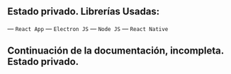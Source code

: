 ## Estado privado. Librerías Usadas:

— `React App`
— `Electron JS`
— `Node JS`
— `React Native`

## Continuación de la documentación, incompleta. Estado privado.

